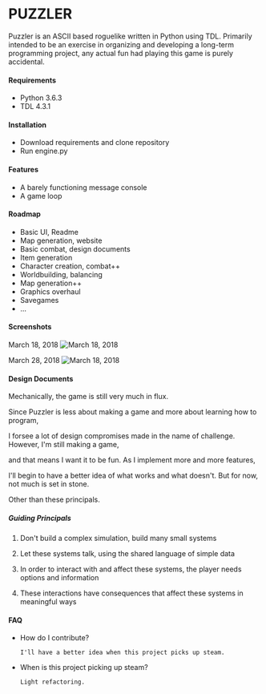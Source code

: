 # PUZZLER

Puzzler is an ASCII based roguelike written in Python using TDL. Primarily intended to be an exercise in organizing and developing a long-term programming project, any actual fun had playing this game is purely accidental.

#### Requirements
+ Python 3.6.3
+ TDL    4.3.1

#### Installation
+ Download requirements and clone repository
+ Run engine.py

#### Features
+ A barely functioning message console
+ A game loop

#### Roadmap
+ Basic UI, Readme
+ Map generation, website
+ Basic combat, design documents
+ Item generation
+ Character creation, combat++
+ Worldbuilding, balancing
+ Map generation++
+ Graphics overhaul
+ Savegames
+ ...

#### Screenshots
March 18, 2018
![March 18, 2018](https://i.imgur.com/Erd8ZA5.png?1)

March 28, 2018
![March 18, 2018](https://i.imgur.com/3oiL3Se.png?1)

#### Design Documents
Mechanically, the game is still very much in flux. 

Since Puzzler is less about making a game and more about learning how to program,

I forsee a lot of design compromises made in the name of challenge. However, I'm still making a game, 

and that means I want it to be fun. As I implement more and more features, 

I'll begin to have a better idea of what works and what doesn't. But for now, not much is set in stone. 

Other than these principals.

##### Guiding Principals

1. Don't build a complex simulation, build many small systems

2. Let these systems talk, using the shared language of simple data

2. In order to interact with and affect these systems, the player needs options and information

3. These interactions have consequences that affect these systems in meaningful ways

#### FAQ
+ How do I contribute?

      I'll have a better idea when this project picks up steam.

+ When is this project picking up steam?
      
      Light refactoring.

